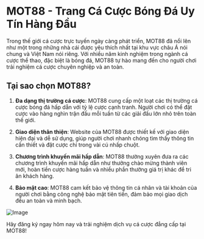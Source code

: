 # MOT88 - Trang Cá Cược Bóng Đá Uy Tín Hàng Đầu

Trong thế giới cá cược trực tuyến ngày càng phát triển, MOT88 đã nổi lên như một trong những nhà cái được yêu thích nhất tại khu vực châu Á nói chung và Việt Nam nói riêng. Với nhiều năm kinh nghiệm trong ngành cá cược thể thao, đặc biệt là bóng đá, MOT88 tự hào mang đến cho người chơi trải nghiệm cá cược chuyên nghiệp và an toàn.

## Tại sao chọn MOT88?

1. **Đa dạng thị trường cá cược**: MOT88 cung cấp một loạt các thị trường cá cược bóng đá hấp dẫn với tỷ lệ cược cạnh tranh. Người chơi có thể đặt cược vào hàng nghìn trận đấu mỗi tuần từ các giải đấu lớn nhỏ trên toàn thế giới.

2. **Giao diện thân thiện**: Website của MOT88 được thiết kế với giao diện hiện đại và dễ sử dụng, giúp người chơi nhanh chóng tìm thấy thông tin cần thiết và đặt cược chỉ trong vài cú nhấp chuột.

3. **Chương trình khuyến mãi hấp dẫn**: MOT88 thường xuyên đưa ra các chương trình khuyến mãi hấp dẫn như thưởng chào mừng thành viên mới, hoàn tiền cược hàng tuần và nhiều phần thưởng giá trị khác để tri ân khách hàng.

4. **Bảo mật cao**: MOT88 cam kết bảo vệ thông tin cá nhân và tài khoản của người chơi bằng công nghệ bảo mật tiên tiến, đảm bảo mọi giao dịch đều an toàn và minh bạch.

![Image](https://github.com/user-attachments/assets/bd51ea9f-0666-407b-a7a7-98ead6de688c)

Hãy đăng ký ngay hôm nay và trải nghiệm dịch vụ cá cược đẳng cấp tại MOT88!